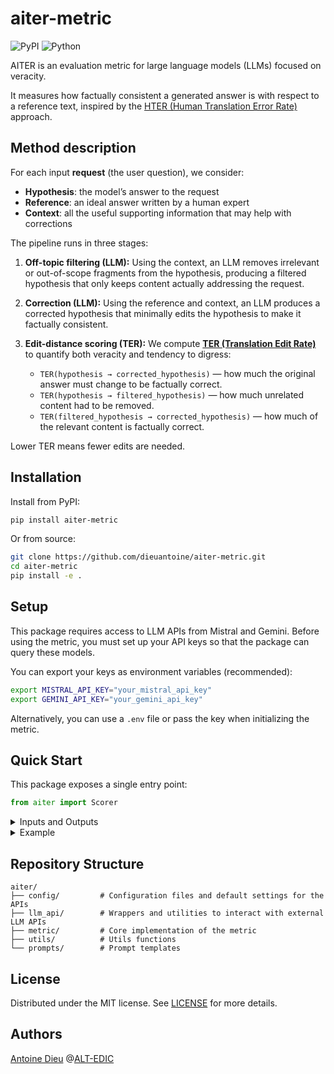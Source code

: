 # aiter-metric

![PyPI](https://img.shields.io/pypi/v/aiter-metric.svg)
![Python](https://img.shields.io/badge/python-%3E%3D3.9-blue)

AITER is an evaluation metric for large language models (LLMs) focused on veracity.

It measures how factually consistent a generated answer is with respect to a reference text, inspired by the [HTER (Human Translation Error Rate)](https://aclanthology.org/2010.jec-1.5/) approach.

## Method description

For each input **request** (the user question), we consider:

* **Hypothesis**: the model’s answer to the request
* **Reference**: an ideal answer written by a human expert
* **Context**: all the useful supporting information that may help with corrections

The pipeline runs in three stages:

1. **Off-topic filtering (LLM):**
   Using the context, an LLM removes irrelevant or out-of-scope fragments from the hypothesis, producing a filtered hypothesis that only keeps content actually addressing the request.

2. **Correction (LLM):**
   Using the reference and context, an LLM produces a corrected hypothesis that minimally edits the hypothesis to make it factually consistent.

3. **Edit-distance scoring (TER):**
   We compute [**TER (Translation Edit Rate)**](https://aclanthology.org/2006.amta-papers.25/) to quantify both veracity and tendency to digress:

   * `TER(hypothesis → corrected_hypothesis)` — how much the original answer must change to be factually correct.
   * `TER(hypothesis → filtered_hypothesis)` — how much unrelated content had to be removed.
   * `TER(filtered_hypothesis → corrected_hypothesis)` — how much of the relevant content is factually correct.

Lower TER means fewer edits are needed.


## Installation

Install from PyPI:

```bash
pip install aiter-metric
```

Or from source:

```bash
git clone https://github.com/dieuantoine/aiter-metric.git
cd aiter-metric
pip install -e .
```

## Setup

This package requires access to LLM APIs from Mistral and Gemini.
Before using the metric, you must set up your API keys so that the package can query these models.

You can export your keys as environment variables (recommended):
```bash
export MISTRAL_API_KEY="your_mistral_api_key"
export GEMINI_API_KEY="your_gemini_api_key"
```

Alternatively, you can use a `.env` file or pass the key when initializing the metric.

## Quick Start

This package exposes a single entry point:

```python
from aiter import Scorer
```

<details> <summary> Inputs and Outputs</summary>

### Dataframe

`Scorer` expects a **pandas DataFrame** with the following columns:

* `request_id` — unique identifier of the example
* `request` — the user question / prompt given to the conversational agent
* `reference` — the ideal human-written answer
* `context` — additional information to support correction (can be empty if none)
* `hypothesis` — the model’s answer to evaluate

### Version/config dictionary

You must also pass a `version` dictionary to select the method and language:

* `CODE_VERSION`: `1`, `2`, or `3` (**recommended: `3`**)
* `LANG`: language of your data (`"en"`, `"fr"`)
* `REFORMULATION_MODEL`: the **Gemini** or **Mistral** model name to use for filtering/correction
  (e.g., `"gemini-2.5-pro"` or `"mistral-medium-latest"`)

### Output

After calling the methods `reformulation()` and `scoring()`, `self.df` returns a pandas DataFrame aligned with your input, enriched with additional columns that describe the different processing stages and scores:

| Column                 | Description                                                                                                                                                                                      |
| ---------------------- | ------------------------------------------------------------------------------------------------------------------------------------------------------------------------------------------------ |
| `filtered_hypothesis`  | The hypothesis after removing off-topic or irrelevant content (produced by the filtering LLM).                                                                                                   |
| `corrected_hypothesis` | The minimally corrected version of the hypothesis, made factually consistent with the reference and context.                                                                                     |
| `cor_score`            | **Correction score** = TER(filtered_hypothesis → corrected_hypothesis)|
| `ot_score`             | **Off-topic score** = TER(hypothesis → filtered_hypothesis)|
| `score`                | **Global score** = TER(hypothesis → corrected_hypothesis)|

</details>

<details><summary>Example</summary>

```python
import os
import pandas as pd
from aiter import Scorer

df = pd.DataFrame([
    {
        "request_id": "001",
        "request": "Where is the Eiffel Tower located?",
        "reference": "The Eiffel Tower is located in Paris, France.",
        "context": "The Eiffel Tower is a landmark in Paris, inaugurated in 1889.",
        "hypothesis": "The Eiffel Tower is in Berlin."
    }
])

version = {
    "CODE_VERSION": 3,
    "LANG": "en",
    "REFORMULATION_MODEL": "gemini-2.5-pro"
}

scorer = Scorer(
    df,
    version,
    # api_key="YOUR_API_KEY"  # if not env vars
)

scorer.reformulation()
scorer.scoring()

print(scorer.head())
```

</details>

## Repository Structure

```
aiter/
├── config/         # Configuration files and default settings for the APIs
├── llm_api/        # Wrappers and utilities to interact with external LLM APIs
├── metric/         # Core implementation of the metric
├── utils/          # Utils functions
└── prompts/        # Prompt templates
```


## License

Distributed under the MIT license.
See [LICENSE](LICENSE) for more details.

## Authors

[Antoine Dieu](mailto:dieu.antoine92@gmail.com) @[ALT-EDIC](https://www.alt-edic.eu/)
